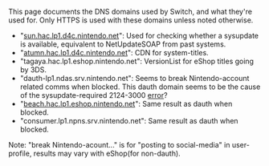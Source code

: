 This page documents the DNS domains used by Switch, and what they're
used for. Only HTTPS is used with these domains unless noted otherwise.

  - "[sun.hac.lp1.d4c.nintendo.net](NIM%20services.md "wikilink")": Used
    for checking whether a sysupdate is available, equivalent to
    NetUpdateSOAP from past systems.
  - "[atumn.hac.lp1.d4c.nintendo.net](NIM%20services.md "wikilink")":
    CDN for system-titles.
  - "tagaya.hac.lp1.eshop.nintendo.net": VersionList for eShop titles
    going by 3DS.
  - "dauth-lp1.ndas.srv.nintendo.net": Seems to break Nintendo-account
    related comms when blocked. This dauth domain seems to be the cause
    of the sysupdate-required 2124-3000
    [error](Error%20codes.md "wikilink")?
  - "[beach.hac.lp1.eshop.nintendo.net](NIM%20services.md "wikilink")":
    Same result as dauth when blocked.
  - "consumer.lp1.npns.srv.nintendo.net": Same result as dauth when
    blocked.

Note: "break Nintendo-acount..." is for "posting to social-media" in
user-profile, results may vary with eShop(for non-dauth).
